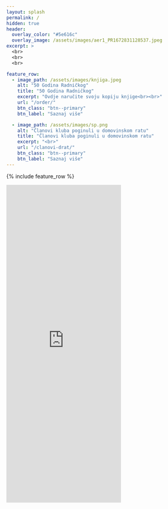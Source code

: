 ```yaml
---
layout: splash
permalink: /
hidden: true
header:
  overlay_color: "#5e616c"
  overlay_image: /assets/images/aer1_PR1672831128537.jpeg
excerpt: >
  <br>
  <br>
  <br>

feature_row:
  - image_path: /assets/images/knjiga.jpeg
    alt: "50 Godina Radničkog"
    title: "50 Godina Radničkog"
    excerpt: "Ovdje naručite svoju kopiju knjige<br><br>"
    url: "/order/"
    btn_class: "btn--primary"
    btn_label: "Saznaj više"

  - image_path: /assets/images/sp.png
    alt: "Članovi kluba poginuli u domovinskom ratu"
    title: "Članovi kluba poginuli u domovinskom ratu"
    excerpt: "<br>"
    url: "/clanovi-drat/"
    btn_class: "btn--primary"
    btn_label: "Saznaj više"
---
```


{% include feature_row %}

<!--SofaScore-->
<iframe id="sofa-standings-embed-91537-65734"
		src="https://widgets.sofascore.com/embed/tournament/91537/season/65734/standings/2.%20%C5%BDNL%20Vukovar%2024%2F25?widgetTitle=2.%20%C5%BDNL%20Vukovar%2024%2F25&showCompetitionLogo=true"
		style=height:832.5px!important;
		max-width:768px!important;
		width:100%!important;
		frameborder="0"
		scrolling="no">
</iframe>

<script>
(function(el) {
    window.addEventListener("message", (event) => {
        if (event.origin.startsWith("https://www.sofascore")) {
            if (el.id === event.data.id) {
                el.style.height = event.data.height + "px";
            }
        }
    });
})(document.getElementById("sofa-standings-embed-91537-44800"));
</script>

<script type="text/javascript" src="https://www.sofascore.com/bundles/sofascoreweb/js/bin/util/embed.min.js"></script>
<!--SofaScore end-->
